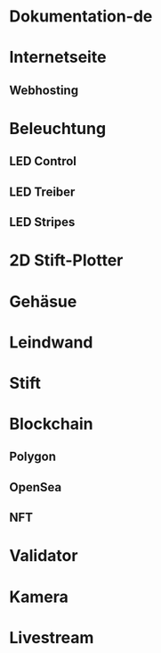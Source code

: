 # Dokumentation-de
# Internetseite
## Webhosting
# Beleuchtung
## LED Control
## LED Treiber
## LED Stripes
# 2D Stift-Plotter
# Gehäsue
# Leindwand
# Stift
# Blockchain
## Polygon
## OpenSea
## NFT
# Validator
# Kamera
# Livestream
